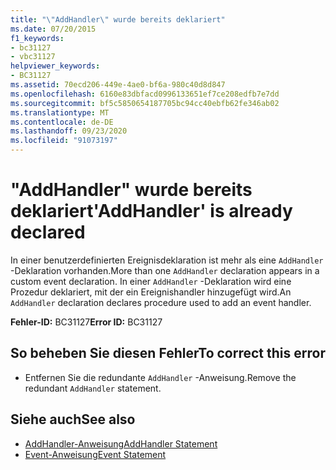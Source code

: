 ```yaml
---
title: "\"AddHandler\" wurde bereits deklariert"
ms.date: 07/20/2015
f1_keywords:
- bc31127
- vbc31127
helpviewer_keywords:
- BC31127
ms.assetid: 70ecd206-449e-4ae0-bf6a-980c40d8d847
ms.openlocfilehash: 6160e83dbfacd0996133651ef7ce208edfb7e7dd
ms.sourcegitcommit: bf5c5850654187705bc94cc40ebfb62fe346ab02
ms.translationtype: MT
ms.contentlocale: de-DE
ms.lasthandoff: 09/23/2020
ms.locfileid: "91073197"
---
```

# <a name="addhandler-is-already-declared"></a><span data-ttu-id="3aac5-102">"AddHandler" wurde bereits deklariert</span><span class="sxs-lookup"><span data-stu-id="3aac5-102">'AddHandler' is already declared</span></span>

<span data-ttu-id="3aac5-103">In einer benutzerdefinierten Ereignisdeklaration ist mehr als eine `AddHandler` -Deklaration vorhanden.</span><span class="sxs-lookup"><span data-stu-id="3aac5-103">More than one `AddHandler` declaration appears in a custom event declaration.</span></span> <span data-ttu-id="3aac5-104">In einer `AddHandler` -Deklaration wird eine Prozedur deklariert, mit der ein Ereignishandler hinzugefügt wird.</span><span class="sxs-lookup"><span data-stu-id="3aac5-104">An `AddHandler` declaration declares procedure used to add an event handler.</span></span>  
  
 <span data-ttu-id="3aac5-105">**Fehler-ID:** BC31127</span><span class="sxs-lookup"><span data-stu-id="3aac5-105">**Error ID:** BC31127</span></span>  
  
## <a name="to-correct-this-error"></a><span data-ttu-id="3aac5-106">So beheben Sie diesen Fehler</span><span class="sxs-lookup"><span data-stu-id="3aac5-106">To correct this error</span></span>  
  
- <span data-ttu-id="3aac5-107">Entfernen Sie die redundante `AddHandler` -Anweisung.</span><span class="sxs-lookup"><span data-stu-id="3aac5-107">Remove the redundant `AddHandler` statement.</span></span>  
  
## <a name="see-also"></a><span data-ttu-id="3aac5-108">Siehe auch</span><span class="sxs-lookup"><span data-stu-id="3aac5-108">See also</span></span>

- [<span data-ttu-id="3aac5-109">AddHandler-Anweisung</span><span class="sxs-lookup"><span data-stu-id="3aac5-109">AddHandler Statement</span></span>](../language-reference/statements/addhandler-statement.md)
- [<span data-ttu-id="3aac5-110">Event-Anweisung</span><span class="sxs-lookup"><span data-stu-id="3aac5-110">Event Statement</span></span>](../language-reference/statements/event-statement.md)
